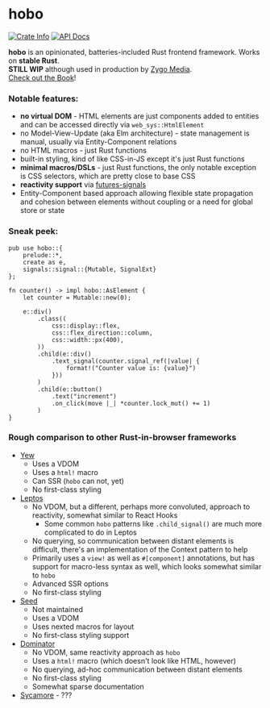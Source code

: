 # hobo

<a href="https://crates.io/crates/hobo"><img alt="Crate Info" src="https://img.shields.io/crates/v/hobo.svg"/></a>
<a href="https://docs.rs/hobo"><img alt="API Docs" src="https://img.shields.io/badge/docs.rs-hobo-yellow"/></a>

**hobo** is an opinionated, batteries-included Rust frontend framework. Works on **stable Rust**.    
**STILL WIP** although used in production by [Zygo Media](https://zygomedia.com).    
[Check out the Book](https://zygomedia.github.io/hobo)!

### Notable features:

* **no virtual DOM** - HTML elements are just components added to entities and can be accessed directly via `web_sys::HtmlElement`
* no Model-View-Update (aka Elm architecture) - state management is manual, usually via Entity-Component relations
* no HTML macros - just Rust functions
* built-in styling, kind of like CSS-in-JS except it's just Rust functions
* **minimal macros/DSLs** - just Rust functions, the only notable exception is CSS selectors, which are pretty close to base CSS
* **reactivity support** via [futures-signals](https://github.com/Pauan/rust-signals)
* Entity-Component based approach allowing flexible state propagation and cohesion between elements without coupling or a need for global store or state

### Sneak peek:
```rust,noplaypen
pub use hobo::{
    prelude::*,
    create as e,
    signals::signal::{Mutable, SignalExt}
};

fn counter() -> impl hobo::AsElement {
    let counter = Mutable::new(0);

    e::div()
        .class((
            css::display::flex,
            css::flex_direction::column,
            css::width::px(400),
        ))
        .child(e::div()
            .text_signal(counter.signal_ref(|value| {
                format!("Counter value is: {value}")
            }))
        )
        .child(e::button()
            .text("increment")
            .on_click(move |_| *counter.lock_mut() += 1)
        )
}
```

### Rough comparison to other Rust-in-browser frameworks
* [Yew](https://yew.rs)
	* Uses a VDOM
	* Uses a `html!` macro
	* Can SSR (`hobo` can not, yet)
	* No first-class styling
* [Leptos](https://leptos.dev)
	* No VDOM, but a different, perhaps more convoluted, approach to reactivity, somewhat similar to React Hooks
		* Some common `hobo` patterns like `.child_signal()` are much more complicated to do in Leptos
	* No querying, so communication between distant elements is difficult, there's an implementation of the Context pattern to help
	* Primarily uses a `view!` as well as `#[component]` annotations, but has support for macro-less syntax as well, which looks somewhat similar to `hobo`
	* Advanced SSR options
	* No first-class styling
* [Seed](https://github.com/seed-rs/seed)
	* Not maintained
	* Uses a VDOM
	* Uses nexted macros for layout
	* No first-class styling support
* [Dominator](https://github.com/Pauan/rust-dominator)
	* No VDOM, same reactivity approach as `hobo`
	* Uses a `html!` macro (which doesn't look like HTML, however)
	* No querying, ad-hoc communication between distant elements
	* No first-class styling
	* Somewhat sparse documentation
* [Sycamore](https://github.com/sycamore-rs/sycamore) - ???
